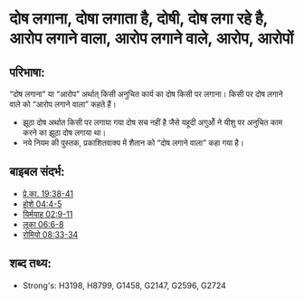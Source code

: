 # दोष लगाना, दोषा लगाता है, दोषी, दोष लगा रहे है, आरोप लगाने वाला, आरोप लगाने वाले, आरोप, आरोपों #

## परिभाषा: ##

“दोष लगाना” या “आरोप” अर्थात् किसी अनुचित कार्य का दोष किसी पर लगाना। किसी पर दोष लगाने वाले को “आरोप लगाने वाला” कहते हैं।

* झूठा दोष अर्थात किसी पर लगाया गया दोष सच नहीं है जैसे यहूदी अगुओें ने यीशु पर अनुचित काम करने का झूठा दोष लगाया था।
* नये नियम की पुस्तक, प्रकाशितवाक्य में शैतान को “दोष लगाने वाला” कहा गया है।

## बाइबल संदर्भ: ##

* [प्रे.का. 19:38-41](rc://hi/tn/help/act/19/38)
* [होशे 04:4-5](rc://hi/tn/help/hos/04/04)
* [यिर्मयाह 02:9-11](rc://hi/tn/help/jer/02/09)
* [लूका 06:6-8](rc://hi/tn/help/luk/06/06)
* [रोमियो 08:33-34](rc://hi/tn/help/rom/08/33)

## शब्द तथ्य: ##

* Strong's: H3198, H8799, G1458, G2147, G2596, G2724
